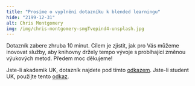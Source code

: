 ```yaml
---
title: "Prosíme o vyplnění dotazníku k blended learningu"
hide: "2199-12-31"
alt: Chris Montgomery
img: /img/chris-montgomery-smgTvepind4-unsplash.jpg
---
```



Dotazník zabere zhruba 10 minut. Cílem je zjistit, jak pro Vás můžeme inovovat
služby, aby knihovny držely tempo vývoje s probíhající změnou výukových metod.
Předem moc děkujeme!

Jste-li akademik UK, dotazník najdete pod tímto [odkazem](
https://forms.office.com/r/FVJ3KDe9u6). Jste-li student UK, použijte tento
[odkaz](https://forms.office.com/r/EsMHeWTHh7).
